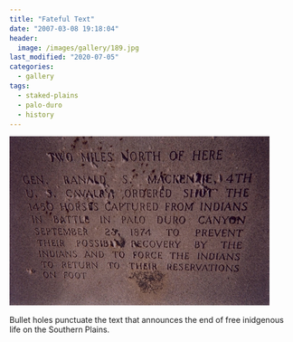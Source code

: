 ```yaml
---
title: "Fateful Text"
date: "2007-03-08 19:18:04"
header:
  image: /images/gallery/189.jpg
last_modified: "2020-07-05"
categories:
  - gallery
tags:
  - staked-plains
  - palo-duro
  - history  
---
```

![189](/images/gallery/189.jpg)

Bullet holes punctuate the text that announces the end of free inidgenous life on the Southern Plains.
